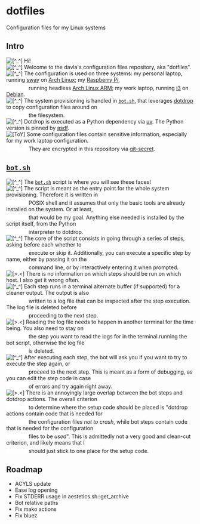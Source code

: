 # dotfiles

Configuration files for my Linux systems

## Intro

![[^_^]][prompt-face] Hi!  
![[^_^]][prompt-face] Welcome to the davla's configuration files repository,
                      aka "dotfiles".  
![[^_^]][prompt-face] The configuration is used on three systems: my personal
                      laptop, running [sway](https://swaywm.org/) on
                      [Arch Linux](https://archlinux.org/); my
                      [Raspberry Pi](https://www.raspberrypi.com/),  
![     ][indent]      running headless
                      [Arch Linux ARM](https://archlinuxarm.org/); my work
                      laptop, running [i3](https://i3wm.org/) on
                      [Debian](https://www.debian.org/).  
![[^_^]][prompt-face] The system provisioning is handled in
                      [`bot.sh`](./bot.sh), that leverages
                      [dotdrop](https://github.com/deadc0de6/dotdrop) to copy
                      configuration files around on  
![     ][indent]      the filesystem.  
![[^_^]][prompt-face] Dotdrop is executed as a Python dependency via
                      [uv](https://docs.astral.sh/uv/). The Python version is
                      pinned by [asdf](https://asdf-vm.com/).  
![[ToY]][sad-face]    Some configuration files contain sensitive information,
                      especially for my work laptop configuration.  
![     ][indent]      They are encrypted in this repository via
                      [git-secret](https://sobolevn.me/git-secret/).

## [`bot.sh`](./bot.sh)

![[^_^]][prompt-face] The [`bot.sh`](./bot.sh) script is where you will see
                      these faces!  
![[^_^]][prompt-face] The script is meant as the entry point for the whole
                      system provisioning. Therefore it is written in  
![     ][indent]      POSIX shell and it assumes that only the basic tools are
                      already installed on the system. Or at least,  
![     ][indent]      that would be my goal. Anything else needed is installed
                      by the script itself, from the Python  
![     ][indent]      interpreter to dotdrop.  
![[^_^]][prompt-face] The core of the script consists in going through a series
                      of steps, asking before each whether to  
![     ][indent]      execute or skip it. Additionally, you can execute a
                      specific step by name, either by passing it on the  
![     ][indent]      command line, or by interactively entering it when
                      prompted.  
![[>.<]][error-face]  There is no information on which steps should be run on
                      which host. I also get it wrong often.  
![[^_^]][prompt-face] Each step runs in a terminal alternate buffer (if
                      supported) for a cleaner output. The output is also  
![     ][indent]      written to a log file that can be inspected after the
                      step execution. The log file is deleted before  
![     ][indent]      proceeding to the next step.  
![[>.<]][error-face]  Reading the log file needs to happen in another terminal
                      for the time being. You also need to stay on  
![     ][indent]      the step you want to read the logs for in the terminal
                      running the bot script, otherwise the log file  
![     ][indent]      is deleted.  
![[^_^]][prompt-face] After executing each step, the bot will ask you if you
                      want to try to execute the step again, or  
![     ][indent]      proceed to the next step. This is meant as a form of
                      debugging, as you can edit the step code in case  
![     ][indent]      of errors and try again right away.  
![[>.<]][error-face]  There is an annoyingly large overlap between the bot
                      steps and dotdrop actions. The overall criterion  
![     ][indent]      to determine where the setup code should be placed is
                      "dotdrop actions contain code that is needed for  
![     ][indent]      the configuration files *not to crash*, while bot steps
                      contain code that is needed for the configuration  
![     ][indent]      files to be *used*". This is admittedly not a very good
                      and clean-cut criterion, and likely means that I  
![     ][indent]      should just stick to one place for the setup code.  


## Roadmap
- ACYLS update
- Ease log opening
- Fix STDERR usage in aestetics.sh::get_archive
- Bot relative paths
- Fix mako actions
- Fix bluez

[error-face]: docs/img/error-face.svg "Error face"
[indent]: docs/img/indent.svg "Indent"
[ok-face]: docs/img/ok-face.svg "OK face"
[prompt-face]: docs/img/prompt-face.svg "Prompt face"
[sad-face]: docs/img/sad-face.svg "Sad face"
